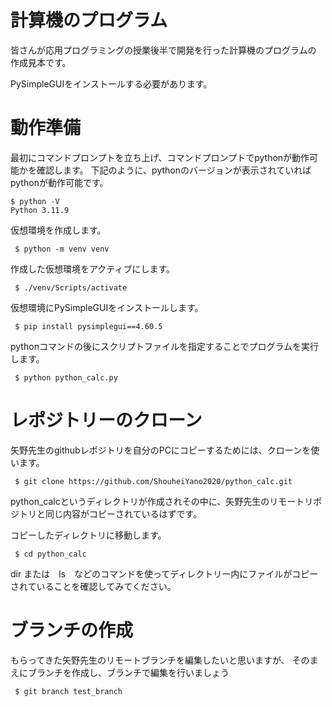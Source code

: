# 計算機のプログラム

皆さんが応用プログラミングの授業後半で開発を行った計算機のプログラムの
作成見本です。

PySimpleGUIをインストールする必要があります。

# 動作準備

最初にコマンドプロンプトを立ち上げ、コマンドプロンプトでpythonが動作可能かを確認します。
下記のように、pythonのバージョンが表示されていればpythonが動作可能です。

```
$ python -V
Python 3.11.9
```

仮想環境を作成します。

```
 $ python -m venv venv 
```

作成した仮想環境をアクティブにします。

```
 $ ./venv/Scripts/activate
```

仮想環境にPySimpleGUIをインストールします。

```
 $ pip install pysimplegui==4.60.5
```

pythonコマンドの後にスクリプトファイルを指定することでプログラムを実行します。

```
 $ python python_calc.py
```

# レポジトリーのクローン

矢野先生のgithubレポジトリを自分のPCにコピーするためには、クローンを使います。

```
 $ git clone https://github.com/ShouheiYano2020/python_calc.git
```

python_calcというディレクトリが作成されその中に、矢野先生のリモートリポジトリと同じ内容がコピーされているはずです。

コピーしたディレクトリに移動します。

```
 $ cd python_calc
```

dir または　ls　などのコマンドを使ってディレクトリー内にファイルがコピーされていることを確認してみてください。

# ブランチの作成

もらってきた矢野先生のリモートブランチを編集したいと思いますが、
そのまえにブランチを作成し、ブランチで編集を行いましょう

```
 $ git branch test_branch
```

